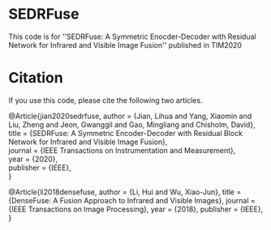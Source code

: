# SEDRFuse
This code is for ''SEDRFuse: A Symmetric Enocder-Decoder with Residual Network for Infrared and Visible Image Fusion'' published in TIM2020
# Citation
If you use this code, please cite the following two articles.

@Article{jian2020sedrfuse,
  author    = {Jian, Lihua and Yang, Xiaomin and Liu, Zheng and Jeon, Gwanggil and Gao, Mingliang and Chisholm, David}, \
  title     = {SEDRFuse: A Symmetric Encoder-Decoder with Residual Block Network for Infrared and Visible Image Fusion},\
  journal   = {IEEE Transactions on Instrumentation and Measurement},\
  year      = {2020},\
  publisher = {IEEE},\
}

@Article{li2018densefuse,
  author    = {Li, Hui and Wu, Xiao-Jun},
  title     = {DenseFuse: A Fusion Approach to Infrared and Visible Images},
  journal   = {IEEE Transactions on Image Processing},
  year      = {2018},
  publisher = {IEEE},
}
